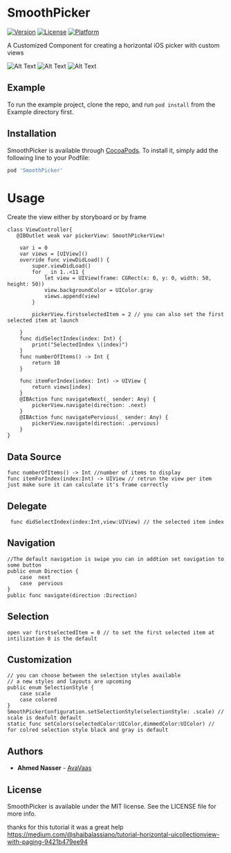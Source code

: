 # SmoothPicker
[![Version](https://img.shields.io/cocoapods/v/SmoothPicker.svg?style=flat)](https://cocoapods.org/pods/SmoothPicker)
[![License](https://img.shields.io/cocoapods/l/SmoothPicker.svg?style=flat)](https://cocoapods.org/pods/SmoothPicker)
[![Platform](https://img.shields.io/cocoapods/p/SmoothPicker.svg?style=flat)](https://cocoapods.org/pods/SmoothPicker)

A Customized Component for creating a horizontal iOS picker with custom views 


![Alt Text](https://media.giphy.com/media/45bEffMoHH5UzskrgJ/giphy.gif) 
![Alt Text](https://media.giphy.com/media/m7X4g645AFmLcrfFBa/giphy.gif)
![Alt Text](https://media.giphy.com/media/8c0YArRpDDAC8o59oc/giphy.gif)


## Example

To run the example project, clone the repo, and run `pod install` from the Example directory first.


## Installation

SmoothPicker is available through [CocoaPods](https://cocoapods.org). To install
it, simply add the following line to your Podfile:

```ruby
pod 'SmoothPicker'
```

# Usage

Create the view either by storyboard or by frame 
<br />

```
class ViewController{
   @IBOutlet weak var pickerView: SmoothPickerView!
    
    var i = 0
    var views = [UIView]()
    override func viewDidLoad() {
        super.viewDidLoad()
        for _ in 1..<11 {
            let view = UIView(frame: CGRect(x: 0, y: 0, width: 50, height: 50))
            view.backgroundColor = UIColor.gray
            views.append(view)
        }
        
        pickerView.firstselectedItem = 2 // you can also set the first selected item at launch 

    }
    func didSelectIndex(index: Int) {
        print("SelectedIndex \(index)")
    }   
    func numberOfItems() -> Int {
        return 10
    }
    
    func itemForIndex(index: Int) -> UIView {
        return views[index]
    }
    @IBAction func navigateNext(_ sender: Any) {
        pickerView.navigate(direction: .next)
    }
    @IBAction func navigatePervious(_ sender: Any) {
        pickerView.navigate(direction: .pervious)
    }
}
```

## Data Source
```
func numberOfItems() -> Int //number of items to display
func itemForIndex(index:Int) -> UIView // retrun the view per item just make sure it can calculate it's frame correctly 
```
## Delegate
```
 func didSelectIndex(index:Int,view:UIView) // the selected item index 
```
## Navigation
```
//The default navigation is swipe you can in addtion set navigation to some button 
public enum Direction {
    case  next
    case  pervious
}
public func navigate(direction :Direction)
```
## Selection
```
open var firstselectedItem = 0 // to set the first selected item at intilization 0 is the default 
```


## Customization
```
// you can choose between the selection styles available 
// a new styles and layouts are upcoming 
public enum SelectionStyle {
    case scale
    case colored
}
SmoothPickerConfiguration.setSelectionStyle(selectionStyle: .scale) // scale is deafult default 
static func setColors(selectedColor:UIColor,dimmedColor:UIColor) // for colred selection style black and gray is default
```

## Authors

* **Ahmed Nasser** - [AvaVaas](https://github.com/AvaVaas)

## License

SmoothPicker is available under the MIT license. See the LICENSE file for more info.

thanks for this tutorial it was a great help 
https://medium.com/@shaibalassiano/tutorial-horizontal-uicollectionview-with-paging-9421b479ee94
